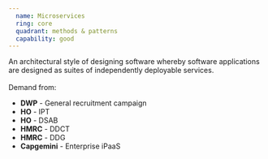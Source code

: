 ```yaml
---
  name: Microservices
  ring: core
  quadrant: methods & patterns
  capability: good
---
```

An architectural style of designing software whereby software applications are designed as suites of independently deployable services.
<br/><br/>Demand from: <ul><li><strong>DWP</strong> - General recruitment campaign</li><li><strong>HO</strong> - IPT</li><li><strong>HO</strong> - DSAB</li><li><strong>HMRC</strong> - DDCT</li><li><strong>HMRC</strong> - DDG</li><li><strong>Capgemini</strong> - Enterprise iPaaS</li></ul>
